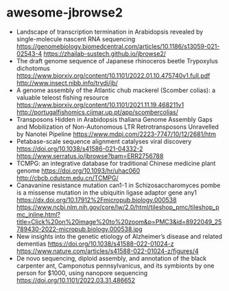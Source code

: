 # awesome-jbrowse2
- Landscape of transcription termination in Arabidopsis revealed by single-molecule nascent RNA sequencing https://genomebiology.biomedcentral.com/articles/10.1186/s13059-021-02543-4 https://zhailab-sustech.github.io/jbrowse2/
- The draft genome sequence of Japanese rhinoceros beetle Trypoxylus dichotomus https://www.biorxiv.org/content/10.1101/2022.01.10.475740v1.full.pdf http://www.insect.nibb.info/trydi/jb/
- A genome assembly of the Atlantic chub mackerel (Scomber colias): a valuable teleost fishing resource https://www.biorxiv.org/content/10.1101/2021.11.19.468211v1 http://portugalfishomics.ciimar.up.pt/app/scombercolias/
- Transposons Hidden in Arabidopsis thaliana Genome Assembly Gaps and Mobilization of Non-Autonomous LTR Retrotransposons Unravelled by Nanotei Pipeline https://www.mdpi.com/2223-7747/10/12/2681/htm 
- Petabase-scale sequence alignment catalyses viral discovery https://doi.org/10.1038/s41586-021-04332-2 https://www.serratus.io/jbrowse?bam=ERR2756788
- TCMPG: an integrative database for traditional Chinese medicine plant genome https://doi.org/10.1093/hr/uhac060 http://cbcb.cdutcm.edu.cn/TCMPG/
- Canavanine resistance mutation can1-1 in Schizosaccharomyces pombe is a missense mutation in the ubiquitin ligase adaptor gene any1 https://dx.doi.org/10.17912%2Fmicropub.biology.000538 https://www.ncbi.nlm.nih.gov/core/lw/2.0/html/tileshop_pmc/tileshop_pmc_inline.html?title=Click%20on%20image%20to%20zoom&p=PMC3&id=8922049_25789430-2022-micropub.biology.000538.jpg
- New insights into the genetic etiology of Alzheimer’s disease and related dementias https://doi.org/10.1038/s41588-022-01024-z https://www.nature.com/articles/s41588-022-01024-z/figures/4
- De novo sequencing, diploid assembly, and annotation of the black carpenter ant, Camponotus pennsylvanicus, and its symbionts by one person for $1000, using nanopore sequencing https://doi.org/10.1101/2022.03.31.486652 
